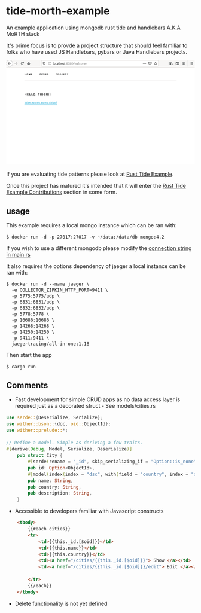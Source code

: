 # tide-morth-example

An example application using mongodb rust tide and handlebars A.K.A MoRTH stack 

It's prime focus is to provde a project structure that should feel familiar to folks who have used JS Handlebars, pybars or Java Handlebars projects.

![](images/morthdemo.gif)

If you are evaluating tide patterns please look at [Rust Tide Example](https://github.com/jbr/tide-example).

Once this project has matured it's intended that it will enter the [Rust Tide Example Contributions](https://github.com/jbr/tide-example#contributing) section in some form.

## usage

This example requires a local mongo instance which can be ran with:

```
$ docker run -d -p 27017:27017 -v ~/data:/data/db mongo:4.2
```

If you wish to use a different mongodb please modify the [connection string in main.rs](https://github.com/No9/tide-morth-example/blob/master/src/main.rs#L21)

It also requires the options dependency of jaeger a local instance can be ran with:

```
$ docker run -d --name jaeger \
  -e COLLECTOR_ZIPKIN_HTTP_PORT=9411 \
  -p 5775:5775/udp \
  -p 6831:6831/udp \
  -p 6832:6832/udp \
  -p 5778:5778 \
  -p 16686:16686 \
  -p 14268:14268 \
  -p 14250:14250 \
  -p 9411:9411 \
  jaegertracing/all-in-one:1.18
```

Then start the app

```
$ cargo run
```

## Comments

* Fast development for simple CRUD apps as no data access layer is required just as a decorated struct - See models/cities.rs

```rust
use serde::{Deserialize, Serialize};
use wither::bson::{doc, oid::ObjectId};
use wither::prelude::*;

// Define a model. Simple as deriving a few traits.
#[derive(Debug, Model, Serialize, Deserialize)]
    pub struct City {
        #[serde(rename = "_id", skip_serializing_if = "Option::is_none")]
        pub id: Option<ObjectId>,
        #[model(index(index = "dsc", with(field = "country", index = "dsc")))]
        pub name: String,
        pub country: String,
        pub description: String,
    }
```

* Accessible to developers familiar with Javascript constructs

```html
    <tbody>
        {{#each cities}}
        <tr>
            <td>{{this._id.[$oid]}}</td>
            <td>{{this.name}}</td>
            <td>{{this.country}}</td>
            <td><a href="/cities/{{this._id.[$oid]}}"> Show </a></td>
            <td><a href="/cities/{{this._id.[$oid]}}/edit"> Edit </a></td>

        </tr>
        {{/each}}
    </tbody>
```

* Delete functionality is not yet defined
